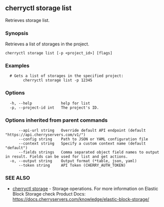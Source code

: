 ## cherryctl storage list

Retrieves storage list.

### Synopsis

Retrieves a list of storages in the project.

```
cherryctl storage list [-p <project_id>] [flags]
```

### Examples

```
  # Gets a list of storages in the specified project:
		cherryctl storage list -p 12345
```

### Options

```
  -h, --help             help for list
  -p, --project-id int   The project's ID.
```

### Options inherited from parent commands

```
      --api-url string   Override default API endpoint (default "https://api.cherryservers.com/v1/")
      --config string    Path to JSON or YAML configuration file
      --context string   Specify a custom context name (default "default")
      --fields strings   Comma separated object field names to output in result. Fields can be used for list and get actions.
  -o, --output string    Output format (*table, json, yaml)
      --token string     API Token (CHERRY_AUTH_TOKEN)
```

### SEE ALSO

* [cherryctl storage](cherryctl_storage.md)	 - Storage operations. For more information on Elastic Block Storage check Product Docs: https://docs.cherryservers.com/knowledge/elastic-block-storage/

